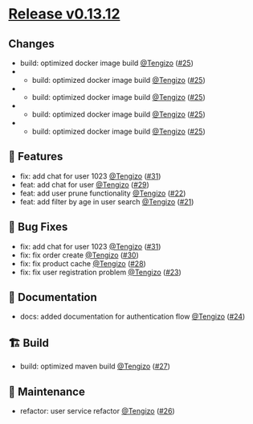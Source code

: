 # [Release v0.13.12](https://github.com/Tengizo/release-example/releases/tag/v0.13.12)
## Changes

- build: optimized docker image build [@Tengizo](https://github.com/Tengizo) ([#25](https://github.com/Tengizo/release-example/pull/25))
- - build: optimized docker image build [@Tengizo](https://github.com/Tengizo) ([#25](https://github.com/Tengizo/release-example/pull/25))
- - build: optimized docker image build [@Tengizo](https://github.com/Tengizo) ([#25](https://github.com/Tengizo/release-example/pull/25))
- - build: optimized docker image build [@Tengizo](https://github.com/Tengizo) ([#25](https://github.com/Tengizo/release-example/pull/25))
-  - build: optimized docker image build [@Tengizo](https://github.com/Tengizo) ([#25](https://github.com/Tengizo/release-example/pull/25))

## 🚀 Features

- fix: add chat for user 1023 [@Tengizo](https://github.com/Tengizo) ([#31](https://github.com/Tengizo/release-example/pull/31))
- feat: add chat for user [@Tengizo](https://github.com/Tengizo) ([#29](https://github.com/Tengizo/release-example/pull/29))
- feat: add user prune functionality [@Tengizo](https://github.com/Tengizo) ([#22](https://github.com/Tengizo/release-example/pull/22))
- feat: add filter by age in user search [@Tengizo](https://github.com/Tengizo) ([#21](https://github.com/Tengizo/release-example/pull/21))

## 🐛 Bug Fixes

- fix: add chat for user 1023 [@Tengizo](https://github.com/Tengizo) ([#31](https://github.com/Tengizo/release-example/pull/31))
- fix: fix order create [@Tengizo](https://github.com/Tengizo) ([#30](https://github.com/Tengizo/release-example/pull/30))
- fix: fix product cache [@Tengizo](https://github.com/Tengizo) ([#28](https://github.com/Tengizo/release-example/pull/28))
- fix: fix user registration problem [@Tengizo](https://github.com/Tengizo) ([#23](https://github.com/Tengizo/release-example/pull/23))

## 📜 Documentation

- docs: added documentation for authentication flow [@Tengizo](https://github.com/Tengizo) ([#24](https://github.com/Tengizo/release-example/pull/24))

## 🏗️ Build

- build: optimized maven  build [@Tengizo](https://github.com/Tengizo) ([#27](https://github.com/Tengizo/release-example/pull/27))

## 🧰 Maintenance

- refactor: user service refactor [@Tengizo](https://github.com/Tengizo) ([#26](https://github.com/Tengizo/release-example/pull/26))

